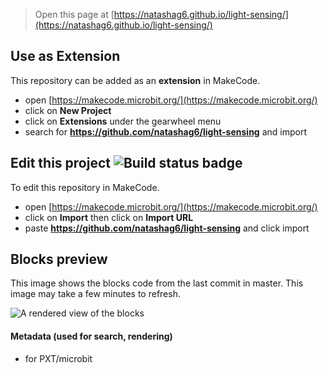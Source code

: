 
> Open this page at [https://natashag6.github.io/light-sensing/](https://natashag6.github.io/light-sensing/)

## Use as Extension

This repository can be added as an **extension** in MakeCode.

* open [https://makecode.microbit.org/](https://makecode.microbit.org/)
* click on **New Project**
* click on **Extensions** under the gearwheel menu
* search for **https://github.com/natashag6/light-sensing** and import

## Edit this project ![Build status badge](https://github.com/natashag6/light-sensing/workflows/MakeCode/badge.svg)

To edit this repository in MakeCode.

* open [https://makecode.microbit.org/](https://makecode.microbit.org/)
* click on **Import** then click on **Import URL**
* paste **https://github.com/natashag6/light-sensing** and click import

## Blocks preview

This image shows the blocks code from the last commit in master.
This image may take a few minutes to refresh.

![A rendered view of the blocks](https://github.com/natashag6/light-sensing/raw/master/.github/makecode/blocks.png)

#### Metadata (used for search, rendering)

* for PXT/microbit
<script src="https://makecode.com/gh-pages-embed.js"></script><script>makeCodeRender("{{ site.makecode.home_url }}", "{{ site.github.owner_name }}/{{ site.github.repository_name }}");</script>

